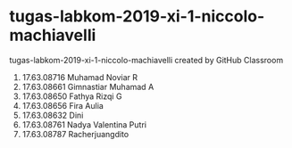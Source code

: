 # tugas-labkom-2019-xi-1-niccolo-machiavelli
tugas-labkom-2019-xi-1-niccolo-machiavelli created by GitHub Classroom
1. 17.63.08716 Muhamad Noviar R
2. 17.63.08661 Gimnastiar Muhamad A
3. 17.63.08650 Fathya Rizqi G
4. 17.63.08656 Fira Aulia
5. 17.63.08632 Dini
6. 17.63.08761 Nadya Valentina Putri
7. 17.63.08787 Racherjuangdito
